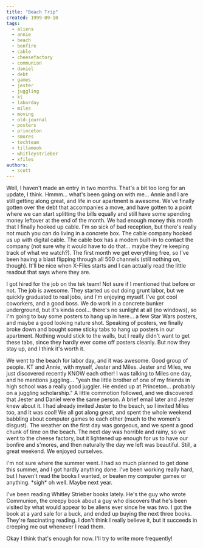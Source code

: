 ```yaml
---
title: "Beach Trip"
created: 1999-09-10
tags:
  - aliens
  - annie
  - beach
  - bonfire
  - cable
  - cheesefactory
  - communion
  - daniel
  - debt
  - games
  - jester
  - juggling
  - kt
  - laborday
  - miles
  - moving
  - old-journal
  - posters
  - princeton
  - smores
  - techteam
  - tillamook
  - whitleystrieber
  - xfiles
authors:
  - scott
---
```


Well, I haven't made an entry in two months. That's a bit too long for an update, I think. Hmmm... what's been going on with me... Annie and I are still getting along great, and life in our apartment is awesome. We've finally gotten over the debt that accompanies a move, and have gotten to a point where we can start splitting the bills equally and still have some spending money leftover at the end of the month. We had enough money this month that I finally hooked up cable. I'm so sick of bad reception, but there's really not much you can do living in a concrete box. The cable company hooked us up with digital cable. The cable box has a modem built-in to contact the company (not sure why it would have to do that... maybe they're keeping track of what we watch?). The first month we get everything free, so I've been having a blast flipping through all 500 channels (still nothing on, though). It'll be nice when X-Files starts and I can actually read the little readout that says where they are.

I got hired for the job on the tek team! Not sure if I mentioned that before or not. The job is awesome. They started us out doing grunt labor, but we quickly graduated to real jobs, and I'm enjoying myself. I've got cool coworkers, and a good boss. We do work in a concrete bunker underground, but it's kinda cool... there's no sunlight at all (no windows), so I'm going to buy some posters to hang up in here... a few Star Wars posters, and maybe a good looking nature shot. Speaking of posters, we finally broke down and bought some sticky tabs to hang up posters in our apartment. Nothing would stick to the walls, but I really didn't want to get these tabs, since they hardly ever come off posters cleanly. But now they stay up, and I think it's worth it.

We went to the beach for labor day, and it was awesome. Good group of people. KT and Annie, with myself, Jester and Miles. Jester and Miles, we just discovered recently KNOW each other! I was talking to Miles one day, and he mentions juggling... "yeah the little brother of one of my friends in high school was a really good juggler. He ended up at Princeton... probably on a juggling scholarship." A little commotion followed, and we discovered that Jester and Daniel were the same person. A brief email later and Jester knew about it. I had already invited Jester to the beach, so I invited Miles too, and it was cool! We all got along great, and spent the whole weekend babbling about computer games to each other (much to the women's disgust). The weather on the first day was gorgeous, and we spent a good chunk of time on the beach. The next day was horrible and rainy, so we went to the cheese factory, but it lightened up enough for us to have our bonfire and s'mores, and then naturally the day we left was beautiful. Still, a great weekend. We enjoyed ourselves.

I'm not sure where the summer went. I had so much planned to get done this summer, and I got hardly anything done. I've been working really hard, but I haven't read the books I wanted, or beaten my computer games or anything. \*sigh\* oh well. Maybe next year.

I've been reading Whitley Strieber books lately. He's the guy who wrote Communion, the creepy book about a guy who discovers that he's been visited by what would appear to be aliens ever since he was two. I got the book at a yard sale for a buck, and ended up buying the next three books. They're fascinating reading. I don't think I really believe it, but it succeeds in creeping me out whenever I read them.

Okay I think that's enough for now. I'll try to write more frequently!
